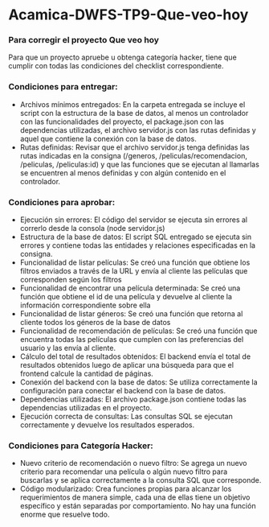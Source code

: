 # Acamica-DWFS-TP9-Que-veo-hoy

<h3>Para corregir el proyecto Que veo hoy</h3>

<p>
	Para que un proyecto apruebe u obtenga categoría hacker, tiene que cumplir con todas las condiciones del checklist correspondiente.	
</p>

<h3>Condiciones para entregar:</h3>

<ul>
	<li>
		Archivos mínimos entregados: En la carpeta entregada se incluye el script con la estructura de la base de datos, al menos un controlador con las funcionalidades del proyecto, el package.json con las dependencias utilizadas, el archivo servidor.js con las rutas definidas y aquel que contiene la conexión con la base de datos.
	</li>
	<li>
		Rutas definidas: Revisar que el archivo servidor.js tenga definidas las rutas indicadas en la consigna (/generos, /peliculas/recomendacion, /peliculas, /peliculas:id) y que las funciones que se ejecutan al llamarlas se encuentren al menos definidas y con algún contenido en el controlador.
	</li>
</ul>

<h3>Condiciones para aprobar:</h3>

<ul>
	<li>
		Ejecución sin errores: El código del servidor se ejecuta sin errores al correrlo desde la consola (node servidor.js)
	</li>
	<li>
		Estructura de la base de datos: El script SQL entregado se ejecuta sin errores y contiene todas las entidades y relaciones especificadas en la consigna.
	</li>
	<li>
		Funcionalidad de listar películas: Se creó una función que obtiene los filtros enviados a través de la URL y envía al cliente las películas que corresponden según los filtros
	</li>
	<li>
		Funcionalidad de encontrar una película determinada: Se creó una función que obtiene el id de una película y devuelve al cliente la
información correspondiente sobre ella
	</li>
  <li>
		Funcionalidad de listar géneros: Se creó una función que retorna al cliente todos los géneros de la base de datos
	</li>
  <li>
		Funcionalidad de recomendación de películas: Se creó una función que encuentra todas las películas que cumplen con las preferencias
del usuario y las envía al cliente.
	</li>
  <li>
		Cálculo del total de resultados obtenidos: El backend envía el total de resultados obtenidos luego de aplicar una búsqueda para que el frontend calcule la cantidad de páginas.
	</li>
  <li>
		Conexión del backend con la base de datos: Se utiliza correctamente la configuración para conectar el backend con la base de datos.
	</li>
  <li>
		Dependencias utilizadas: El archivo package.json contiene todas las dependencias utilizadas en el proyecto.
	</li>
  <li>
		Ejecución correcta de consultas: Las consultas SQL se ejecutan correctamente y devuelve los resultados esperados.
	</li>
</ul>

<h3>Condiciones para Categoría Hacker:</h3>

<ul>
	<li>
		Nuevo criterio de recomendación o nuevo filtro: Se agrega un nuevo criterio para recomendar una película o algún nuevo filtro para
buscarlas y se aplica correctamente a la consulta SQL que corresponde.
	</li>
	<li>
		Código modularizado: Crea funciones propias para alcanzar los requerimientos de manera simple, cada una de ellas tiene un objetivo
específico y están separadas por comportamiento. No hay una función enorme que resuelve todo.
	</li>
 </ul>
